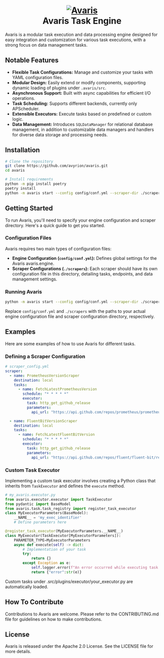 <h1 align="center" style="border-bottom: none">
    <a href="//github.com/avyrion/avaris" target="_blank"><img alt="Avaris" src="etc/avaris.png"></a><br>Avaris Task Engine
</h1>

<div align="center">

</div>

Avaris is a modular task execution and data processing engine designed for easy integration and customization for various task executions, with a strong focus on data management tasks.

## Notable Features

- **Flexible Task Configurations:** Manage and customize your tasks with YAML configuration files.
- **Modular Design:** Easily extend or modify components, supporting dynamic loading of plugins under `.avaris/src`.
- **Asynchronous Support:** Built with async capabilities for efficient I/O operations.
- **Task Scheduling:** Supports different backends, currently only APScheduler.
- **Extensible Executors:** Execute tasks based on predefined or custom logic.
- **Data Management:** Introduces `SQLDataManager` for relational database management, in addition to customizable data managers and handlers for diverse data storage and processing needs.

## Installation

```bash
# Clone the repository
git clone https://github.com/avyrion/avaris.git
cd avaris

# Install requirements
python -m pip install poetry
poetry install
python -m avaris start --config config/conf.yml --scraper-dir ./scrapers
```

## Getting Started

To run Avaris, you'll need to specify your engine configuration and scraper directory. Here's a quick guide to get you started.

### Configuration Files

Avaris requires two main types of configuration files:

- **Engine Configuration (`config/conf.yml`):** Defines global settings for the Avaris avaris.engine.
- **Scraper Configurations (`./scrapers`):** Each scraper should have its own configuration file in this directory, detailing tasks, endpoints, and data management settings.

### Running Avaris

```bash
python -m avaris start --config config/conf.yml --scraper-dir ./scrapers
```

Replace `config/conf.yml` and `./scrapers` with the paths to your actual engine configuration file and scraper configuration directory, respectively.

## Examples

Here are some examples of how to use Avaris for different tasks.

### Defining a Scraper Configuration

```yaml
# scraper_config.yml
scraper:
  - name: PrometheusVersionScraper
    destination: local
    tasks:
      - name: FetchLatestPrometheusVersion
        schedule: "* * * * *"
        executor:
          task: http_get_github_release
          parameters:
            api_url: "https://api.github.com/repos/prometheus/prometheus/releases/latest"

  - name: FluentBitVersionScraper
    destination: local
    tasks:
      - name: FetchLatestFluentBitVersion
        schedule: "* * * * *"
        executor:
          task: http_get_github_release
          parameters:
            api_url: "https://api.github.com/repos/fluent/fluent-bit/releases/latest"
```

### Custom Task Executor

Implementing a custom task executor involves creating a Python class that inherits from `TaskExecutor` and defines the `execute` method.

```python
# my_avaris.executor.py
from avaris.executor.executor import TaskExecutor
from pydantic import BaseModel
from avaris.task.task_registry import register_task_executor
class MyExecutorParameters(BaseModel):
    __NAME__ = 'my_exec_identifier'
    # Define parameters here

@register_task_executor(MyExecutorParameters.__NAME__)
class MyExecutor(TaskExecutor[MyExecutorParameters]):
    PARAMETER_TYPE=MyExecutorParameters
    async def execute(self) -> dict:
        # Implementation of your task
        try:
            return {}
        except Exception as e:
            self.logger.error(f"An error occurred while executing task: {e}")
            return {"error":str(e)}
```

Custom tasks under .src/plugins/executor/your_executor.py are automatically loaded.

## How To Contribute

Contributions to Avaris are welcome.
Please refer to the CONTRIBUTING.md file for guidelines on how to make contributions.

## License

Avaris is released under the Apache 2.0 License. See the LICENSE file for more details.
